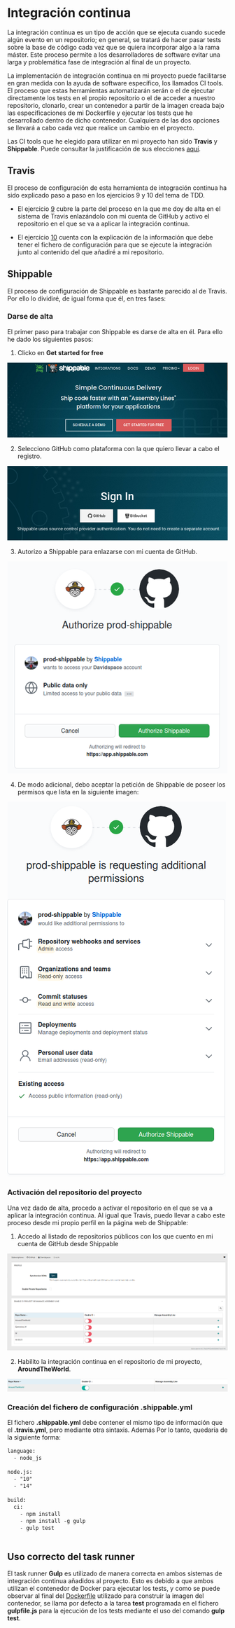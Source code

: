 # Integración continua

La integración continua es un tipo de acción que se ejecuta cuando sucede algún evento en un repositorio; en general, se tratará de hacer pasar tests sobre la base de código cada vez que se quiera incorporar algo a la rama máster. Este proceso permite a los desarrolladores de software evitar una larga y problemática fase de integración al final de un proyecto. 

La implementación de integración continua en mi proyecto puede facilitarse en gran medida con la ayuda de software específico, los llamados CI tools. El proceso que estas herramientas automatizarán serán o el de ejecutar directamente los tests en el propio repositorio o el de acceder a nuestro repositorio, clonarlo, crear un contenedor a partir de la imagen creada bajo las especificaciones de mi Dockerfile y ejecutar los tests que he desarrollado dentro de dicho contenedor. Cualquiera de las dos opciones se llevará a cabo cada vez que realice un cambio en el proyecto.

Las CI tools que he elegido para utilizar en mi proyecto han sido **Travis** y **Shippable**. Puede consultar la justificación de sus elecciones [aquí](https://github.com/Davidspace/AroundTheWorld/blob/master/docs/herramientas.md).

## Travis

El proceso de configuración de esta herramienta de integración continua ha sido explicado paso a paso en los ejercicios 9 y 10 del tema de TDD.

- El ejercicio [9](https://github.com/Davidspace/Ejercicios_IV/blob/main/TDD/Ejercicio%209.md) cubre la parte del proceso en la que me doy de alta en el sistema de Travis enlazándolo con mi cuenta de GitHub y activo el repositorio en el que se va a aplicar la integración continua.

- El ejercicio [10](https://github.com/Davidspace/Ejercicios_IV/blob/main/TDD/Ejercicio%2010.md) cuenta con la explicación de la información que debe tener el fichero de configuración para que se ejecute la integración junto al contenido del que añadiré a mi repositorio.

## Shippable

El proceso de configuración de Shippable es bastante parecido al de Travis. Por ello lo dividiré, de igual forma que él, en tres fases:

### Darse de alta

El primer paso para trabajar con Shippable es darse de alta en él. Para ello he dado los siguientes pasos:

1. Clicko en **Get started for free**

![Comienzo del registro](https://github.com/Davidspace/AroundTheWorld/blob/master/docs/imagenes/shippable1.png)

2. Selecciono GitHub como plataforma con la que quiero llevar a cabo el registro.

![Selección de plataforma](https://github.com/Davidspace/AroundTheWorld/blob/master/docs/imagenes/shippable2.png)

3. Autorizo a Shippable para enlazarse con mi cuenta de GitHub.

![Autorización de enlace](https://github.com/Davidspace/AroundTheWorld/blob/master/docs/imagenes/shippable3.png)

4. De modo adicional, debo aceptar la petición de Shippable de poseer los permisos que lista en la siguiente imagen:

![Listado de permisos](https://github.com/Davidspace/AroundTheWorld/blob/master/docs/imagenes/shippable4.png)

### Activación del repositorio del proyecto

Una vez dado de alta, procedo a activar el repositorio en el que se va a aplicar la integración continua. Al igual que Travis, puedo llevar a cabo este proceso desde mi propio perfil en la página web de Shippable:

1. Accedo al listado de repositorios públicos con los que cuento en mi cuenta de GitHub desde Shippable

![Listado de repositorios](https://github.com/Davidspace/AroundTheWorld/blob/master/docs/imagenes/shippable5.png)

2. Habilito la integración continua en el repositorio de mi proyecto, **AroundTheWorld**.

![!Habilitar IC](https://github.com/Davidspace/AroundTheWorld/blob/master/docs/imagenes/shippable6.png)

### Creación del fichero de configuración .shippable.yml

El fichero **.shippable.yml** debe contener el mismo tipo de información que el **.travis.yml**, pero mediante otra sintaxis. Además Por lo tanto, quedaría de la siguiente forma:

```
language:
  - node_js

node.js:
  - "10"
  - "14"

build:
  ci:
    - npm install
    - npm install -g gulp
    - gulp test
  
```

## Uso correcto del task runner

El task runner **Gulp** es utilizado de manera correcta en ambos sistemas de integración continua añadidos al proyecto. Esto es debido a que ambos utilizan el contenedor de Docker para ejecutar los tests, y como se puede observar al final del [Dockerfile](https://github.com/Davidspace/AroundTheWorld/blob/master/Dockerfile) utilizado para construir la imagen del contenedor, se llama por defecto a la tarea **test** programada en el fichero **gulpfile.js** para la ejecución de los tests mediante el uso del comando **gulp test**.



